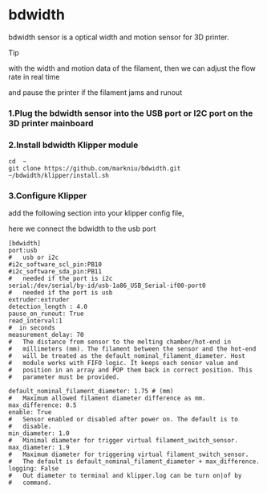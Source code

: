 # bdwidth
bdwidth sensor is a optical width and motion sensor for 3D printer.

> [!TIP]
> with the width and motion data of the filament, then we can adjust the flow rate in real time
> 
> and pause the printer if the filament jams and runout


### 1.Plug the bdwidth sensor into the USB port or I2C port on the 3D printer mainboard 


### 2.Install bdwidth Klipper module
```
cd  ~
git clone https://github.com/markniu/bdwidth.git
~/bdwidth/klipper/install.sh
```

### 3.Configure Klipper

add the following section into your klipper config file,

here we connect the bdwidth to the usb port

```
[bdwidth]
port:usb
#   usb or i2c 
#i2c_software_scl_pin:PB10  
#i2c_software_sda_pin:PB11
#   needed if the port is i2c
serial:/dev/serial/by-id/usb-1a86_USB_Serial-if00-port0
#   needed if the port is usb
extruder:extruder
detection_length : 4.0
pause_on_runout: True
read_interval:1
#  in seconds
measurement_delay: 70
#   The distance from sensor to the melting chamber/hot-end in
#   millimeters (mm). The filament between the sensor and the hot-end
#   will be treated as the default_nominal_filament_diameter. Host
#   module works with FIFO logic. It keeps each sensor value and
#   position in an array and POP them back in correct position. This
#   parameter must be provided.

default_nominal_filament_diameter: 1.75 # (mm)
#   Maximum allowed filament diameter difference as mm.
max_difference: 0.5
enable: True
#   Sensor enabled or disabled after power on. The default is to
#   disable.
min_diameter: 1.0
#   Minimal diameter for trigger virtual filament_switch_sensor.
max_diameter: 1.9
#   Maximum diameter for triggering virtual filament_switch_sensor.
#   The default is default_nominal_filament_diameter + max_difference.
logging: False
#   Out diameter to terminal and klipper.log can be turn on|of by
#   command.
```
